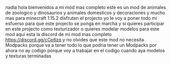 nadia hola bienvenidos a mi mod mas completo este es un mod de animales de zoologico y dinosaurios y animales domesticos y decoraciones y mucho mas para minecraft 1.15.2 disfruten el projecto yo le voy a poner todo mi esfuerso para que este projecto se ponga en marcha y si quieres participar en este projecto como texturizador o quieres modelar modelos para este mod aqui esta la discord de mi mod mas completo https://discord.gg/cCp6zq y no olvides que este mod no necesita Modpacks porque va a tener todo lo que podria tener un Modpacks por ahora no ay codigo  porque voy a trabajar en el codigo cuando aya modelos y texturas terminadas

 






















